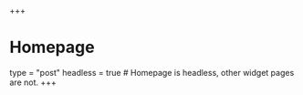 +++
# Homepage
type = "post"
headless = true  # Homepage is headless, other widget pages are not.
+++
